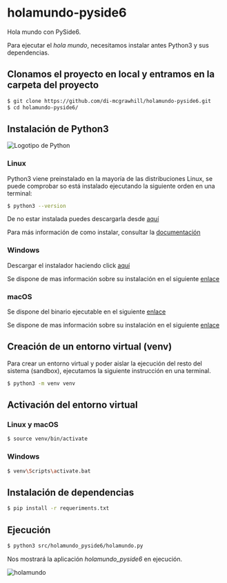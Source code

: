 # holamundo-pyside6

Hola mundo con PySide6.

Para ejecutar el *hola mundo*, necesitamos instalar antes Python3 y sus dependencias.

## Clonamos el proyecto en local y entramos en la carpeta del proyecto


```bash
$ git clone https://github.com/di-mcgrawhill/holamundo-pyside6.git
$ cd holamundo-pyside6/
```
## Instalación de Python3
![Logotipo de Python](https://es.schoolofdata.org/files/2017/07/python-logo-master-v3-TM-flattened.png)

### Linux
Python3 viene preinstalado en la mayoría de las distribuciones Linux, se puede comprobar so está instalado ejecutando la siguiente
orden en una terminal:
```bash
$ python3 --version
```
De no estar instalada puedes descargarla desde [aquí](https://www.python.org/downloads/)

Para más información de como instalar, consultar la [documentación](https://docs.python.org/3/)

### Windows
Descargar el instalador haciendo click [aquí](https://www.python.org/ftp/python/3.13.2/python-3.13.2-amd64.exe)

Se dispone de mas información sobre su instalación en el siguiente [enlace](https://www.python.org/downloads/windows/)

### macOS
Se dispone del binario ejecutable en el siguiente [enlace](https://www.python.org/ftp/python/3.13.2/python-3.13.2-macos11.pkg)

Se dispone de mas información sobre su instalación en el siguiente [enlace](https://www.python.org/downloads/release/python-3132/)

## Creación de un entorno virtual (venv)
Para crear un entorno virtual y poder aislar la ejecución del resto del sistema (sandbox), ejecutamos la siguiente instrucción en una
terminal.
```bash
$ python3 -m venv venv
```
## Activación del entorno virtual
### Linux y macOS
```bash
$ source venv/bin/activate
```
### Windows
```bash
$ venv\Scripts\activate.bat
```
## Instalación de dependencias
```bash
$ pip install -r requeriments.txt
```
## Ejecución
```bash
$ python3 src/holamundo_pyside6/holamundo.py
```
Nos mostrará la aplicación *holamundo_pyside6* en ejecución.

![holamundo](https://doc.qt.io/qtcreator/images/qtcreator-new-qt-for-python-app-widgets-ready.webp)




